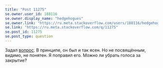 ```yaml
---
title: "Post 11275"
se.owner.user_id: 188116
se.owner.display_name: "hedgehogues"
se.owner.link: "https://ru.meta.stackoverflow.com/users/188116/hedgehogues"
se.link: "https://ru.meta.stackoverflow.com/q/11275"
se.post_id: 11275
se.post_type: question
---
```

<p>Задал <a href="https://ru.stackoverflow.com/questions/1228778/%D0%9A%D0%B0c%D1%82%D0%BE%D0%BC%D0%BD%D1%8B%D0%B9-%D0%BF%D1%83%D1%82%D1%8C-%D0%B4%D0%BE-pypirc">вопрос</a>. В принципе, он был и так ясен. Но не посвящённым, видимо, не понятен. Я поправил его. Можно ли убрать голоса за закрытие?</p>
